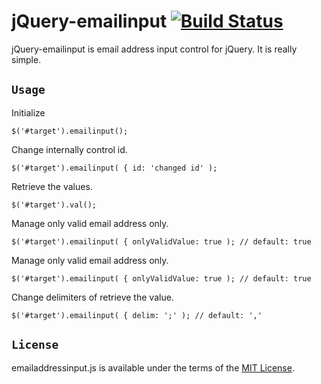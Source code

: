 # jQuery-emailinput [![Build Status](https://travis-ci.org/jongha/jquery-emailinput.png?branch=master)](https://travis-ci.org/jongha/jquery-emailinput)

jQuery-emailinput is email address input control for jQuery. It is really simple.

## `Usage`

Initialize

```
$('#target').emailinput();
```

Change internally control id.

```
$('#target').emailinput( { id: 'changed id' );
```

Retrieve the values.

```
$('#target').val();
```

Manage only valid email address only.

```
$('#target').emailinput( { onlyValidValue: true ); // default: true
```

Manage only valid email address only.

```
$('#target').emailinput( { onlyValidValue: true ); // default: true
```

Change delimiters of retrieve the value.

```
$('#target').emailinput( { delim: ';' ); // default: ','
```

## `License`

emailaddressinput.js is available under the terms of the [MIT License](https://github.com/jongha/jquery-emailinput/blob/master/LICENSE).
